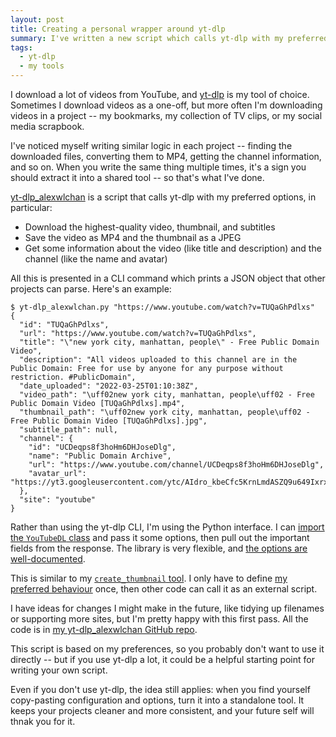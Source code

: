 ```yaml
---
layout: post
title: Creating a personal wrapper around yt-dlp
summary: I've written a new script which calls yt-dlp with my preferred options, so I don't have to copy my configuration across different projects.
tags:
  - yt-dlp
  - my tools
---
```

I download a lot of videos from YouTube, and [yt-dlp] is my tool of choice.
Sometimes I download videos as a one-off, but more often I'm downloading videos in a project -- my bookmarks, my collection of TV clips, or my social media scrapbook.

I've noticed myself writing similar logic in each project -- finding the downloaded files, converting them to MP4, getting the channel information, and so on.
When you write the same thing multiple times, it's a sign you should extract it into a shared tool -- so that's what I've done.

[yt-dlp_alexwlchan](https://github.com/alexwlchan/yt-dlp_alexwlchan) is a script that calls yt-dlp with my preferred options, in particular:

* Download the highest-quality video, thumbnail, and subtitles
* Save the video as MP4 and the thumbnail as a JPEG
* Get some information about the video (like title and description) and the channel (like the name and avatar)

All this is presented in a CLI command which prints a JSON object that other projects can parse.
Here's an example:

```console?prompt=$
$ yt-dlp_alexwlchan.py "https://www.youtube.com/watch?v=TUQaGhPdlxs"
{
  "id": "TUQaGhPdlxs",
  "url": "https://www.youtube.com/watch?v=TUQaGhPdlxs",
  "title": "\"new york city, manhattan, people\" - Free Public Domain Video",
  "description": "All videos uploaded to this channel are in the Public Domain: Free for use by anyone for any purpose without restriction. #PublicDomain",
  "date_uploaded": "2022-03-25T01:10:38Z",
  "video_path": "\uff02new york city, manhattan, people\uff02 - Free Public Domain Video [TUQaGhPdlxs].mp4",
  "thumbnail_path": "\uff02new york city, manhattan, people\uff02 - Free Public Domain Video [TUQaGhPdlxs].jpg",
  "subtitle_path": null,
  "channel": {
    "id": "UCDeqps8f3hoHm6DHJoseDlg",
    "name": "Public Domain Archive",
    "url": "https://www.youtube.com/channel/UCDeqps8f3hoHm6DHJoseDlg",
    "avatar_url": "https://yt3.googleusercontent.com/ytc/AIdro_kbeCfc5KrnLmdASZQ9u649IxrxEUXsUaxdSUR_jA_4SZQ=s0"
  },
  "site": "youtube"
}
```

Rather than using the yt-dlp CLI, I'm using the Python interface.
I can [import the `YouTubeDL` class](https://github.com/yt-dlp/yt-dlp?tab=readme-ov-file#embedding-yt-dlp) and pass it some options, then pull out the important fields from the response.
The library is very flexible, and [the options are well-documented](https://github.com/yt-dlp/yt-dlp/blob/5513036104ed9710f624c537fb3644b07a0680db/yt_dlp/YoutubeDL.py#L198-L577).

This is similar to my [`create_thumbnail` tool](/2024/create-thumbnail/).
I only have to define [my preferred behaviour](/2025/create-thumbnail-is-exif-aware/) once, then other code can call it as an external script.

I have ideas for changes I might make in the future, like tidying up filenames or supporting more sites, but I'm pretty happy with this first pass.
All the code is in [my yt-dlp_alexwlchan GitHub repo][repo].

This script is based on my preferences, so you probably don't want to use it directly -- but if you use yt-dlp a lot, it could be a helpful starting point for writing your own script.

Even if you don't use yt-dlp, the idea still applies: when you find yourself copy-pasting configuration and options, turn it into a standalone tool.
It keeps your projects cleaner and more consistent, and your future self will thnak you for it.

[yt-dlp]: https://github.com/yt-dlp/yt-dlp
[repo]: https://github.com/alexwlchan/yt-dlp_alexwlchan
